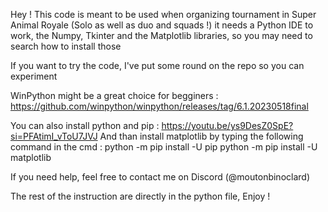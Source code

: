 Hey ! This code is meant to be used when organizing tournament in Super Animal Royale (Solo as well as duo and squads !)
it needs a Python IDE to work, the Numpy, Tkinter and the Matplotlib libraries, so you may need to search how to install those

If you want to try the code, I've put some round on the repo so you can experiment

WinPython might be a great choice for begginers : https://github.com/winpython/winpython/releases/tag/6.1.20230518final


You can also install python and pip  : https://youtu.be/ys9DesZ0SpE?si=PFAtimI_vToU7JVJ
And than install matplotlib by typing the following command in the cmd :
python -m pip install -U pip
python -m pip install -U matplotlib


If you need help, feel free to contact me on Discord (@moutonbinoclard)

The rest of the instruction are directly in the python file, Enjoy !
